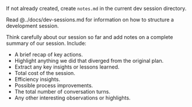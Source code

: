 If not already created, create `notes.md` in the current dev session directory. 

Read @../docs/dev-sessions.md for information on how to structure a development session.

Think carefully about our session so far and add notes on a complete summary of our session. Include:

- A brief recap of key actions.
- Highlight anything we did that diverged from the original plan.
- Extract any key insights or lessons learned.
- Total cost of the session.
- Efficiency insights.
- Possible process improvements.
- The total number of conversation turns.
- Any other interesting observations or highlights.
